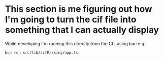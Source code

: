 # This section is me figuring out how I'm going to turn the cif file into something that I can actually display

While developing I'm running this directly from the CLI using bun e.g.

```bash
bun run src/lib/cifParsing/app.ts
```
